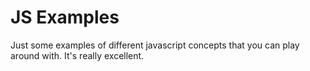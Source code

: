 # JS Examples

Just some examples of different javascript concepts that you can play around with. It's really excellent.
